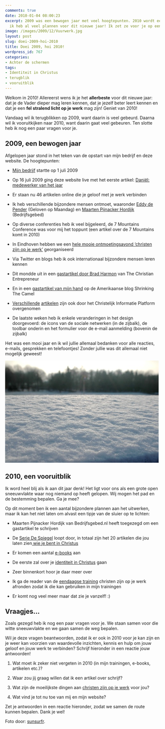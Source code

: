 ```yaml
---
comments: true
date: 2010-01-04 08:00:23
excerpt: 2009 was een bewogen jaar met veel hoogtepunten. 2010 wordt een mooi jaar,
  ik heb al veel plannen voor dit nieuwe jaar! Ik zet ze voor je op een rijtje.
image: /images/2009/12/Vuurwerk.jpg
layout: post
slug: doei-2009-hoi-2010
title: Doei 2009, hoi 2010!
wordpress_id: 767
categories:
- Achter de schermen
tags:
- Identiteit in Christus
- terugblik
- vooruitblik
---
```


Welkom in 2010! Allereerst wens ik je het **allerbeste** voor dit nieuwe jaar: dat je de Vader dieper mag leren kennen, dat je jezelf beter leert kennen en dat je een **fel stralend licht op je werk** mag zijn! Geniet van 2010!

Vandaag wil ik terugblikken op 2009, want daarin is veel gebeurd. Daarna wil ik vooruitkijken naar 2010, want daarin gaat veel gebeuren. Ten slotte heb ik nog een paar vragen voor je.





## 2009, een bewogen jaar


Afgelopen jaar stond in het teken van de opstart van mijn bedrijf en deze website. De hoogtepunten:



	
  * [Mijn bedrijf](/diensten/) startte op 1 juli 2009

	
  * Op 16 juli 2009 ging deze website live met het eerste artikel: [Daniël: medewerker van het jaar](/2009/07/16/daniel-medewerker-van-het-jaar/)

	
  * Er staan nu 46 artikelen online die je geloof met je werk verbinden

	
  * Ik heb verschillende bijzondere mensen ontmoet, waaronder [Eddy de Pender](http://www.gelovenopmaandag.nl/page12/page12.html) (Geloven op Maandag) en [Maarten Pijnacker Hordijk](http://www.bedrijfsgebed.nl/) (Bedrijfsgebed)

	
  * Op diverse conferenties heb ik veel bijgeleerd, de 7 Mountains Conference was voor mij het toppunt (een artikel over de 7 Mountains komt in 2010)

	
  * In Eindhoven hebben we een [hele mooie ontmoetingsavond ‘christen zijn op je werk’](/2009/11/20/terugblik-ontmoetingsavond-christen-zijn-op-je-werk-eindhoven/) georganiseerd

	
  * Via Twitter en blogs heb ik ook internationaal bijzondere mensen leren kennen

	
  * Dit mondde uit in een [gastartikel door Brad Harmon](/2009/11/23/mogen-christenen-hun-religie-meenemen-naar-het-werk/) van The Christian Entrepreneur

	
  * En in een [gastartikel van mijn hand](http://shrinkingthecamel.com/2009/11/27/11-shortcuts-to-becoming-a-ceo/) op de Amerikaanse blog Shrinking The Camel

	
  * [Verschillende](/2009/07/20/de-impact-van-een-gewone-christen/) [artikelen](/2009/09/24/jezus-elevator-pitch/) zijn ook door het Christelijk Informatie Platform overgenomen

	
  * De laatste weken heb ik enkele veranderingen in het design doorgevoerd: de icons van de sociale netwerken (in de zijbalk), de toolbar onderin en het formulier voor de e-mail aanmelding (bovenin de zijbalk)



Het was een mooi jaar en ik wil jullie allemaal bedanken voor alle reacties, e-mails, gesprekken en telefoontjes! Zonder jullie was dit allemaal niet mogelijk geweest!

![Sneeuwvlakte](/images/2009/12/Sneeuwvlakte.jpg)



## 2010, een vooruitblik


Ik word heel blij als ik aan dit jaar denk! Het ligt voor ons als een grote open sneeuwvlakte waar nog niemand op heeft gelopen. Wij mogen het pad en de bestemming bepalen. Ga je mee?

Op dit moment ben ik een aantal bijzondere plannen aan het uitwerken, maar ik kan het niet laten om alvast een tipje van de sluier op te lichten:



	
  * Maarten Pijnacker Hordijk van Bedrijfsgebed.nl heeft toegezegd om een gastartikel te schrijven

	
  * De [Serie De Spiegel](/2009/11/09/kijk-eens-wat-vaker-in-de-spiegel/) loopt door, in totaal zijn het 20 artikelen die jou laten zien[ wie je bent in Christus](/identiteit/)

	
  * Er komen een aantal [e-books](/despiegel/) aan

	
  * De eerste zal over je [identiteit in Christus](/identiteit/) gaan

	
  * Zeer binnenkort hoor je daar meer over

	
  * Ik ga de reader van de [eendaagse training](/diensten/training/) christen zijn op je werk afronden zodat ik die kan gebruiken in mijn trainingen

	
  * Er komt nog veel meer maar dat zie je vanzelf! :)





## Vraagjes...


Zoals gezegd heb ik nog een paar vragen voor je. We staan samen voor die witte sneeuwvlakte en we gaan samen de weg bepalen. 

Wil je deze vragen beantwoorden, zodat ik er ook in 2010 voor je kan zijn en je weer kan voorzien van waardevolle inzichten, kennis en hulp om jouw geloof en jouw werk te verbinden? Schrijf hieronder in een reactie jouw antwoorden!



	
  1. Wat moet ik zeker niet vergeten in 2010 (in mijn trainingen, e-books, artikelen etc.)?

	
  2. Waar zou jij graag willen dat ik een artikel over schrijf?

	
  3. Wat zijn de moeilijkste dingen aan [christen zijn op je werk](/christen-zijn-op-je-werk/) voor jou?

	
  4. Wat vind je tot nu toe van mij en mijn website?



Zet je antwoorden in een reactie hieronder, zodat we samen de route kunnen bepalen. Dank je wel!



Foto door: [sunsurfr](http://www.flickr.com/photos/sunsurfr/472327992/).
